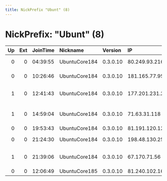 ```yaml
---
title: NickPrefix "Ubunt" (8)
---
```


# NickPrefix: "Ubunt" (8)

|   Up |   Ext | JoinTime   | Nickname      | Version   | IP              | AS                                       | CC   |   ORp |   Dirp | OS    | Contact   |   eFamMembers |
|-----:|------:|:-----------|:--------------|:----------|:----------------|:-----------------------------------------|:-----|------:|-------:|:------|:----------|--------------:|
|    0 |     0 | 04:39:55   | UbuntuCore184 | 0.3.0.10  | 80.249.93.216   | Business Network Ltd                     | by   | 38475 |      0 | Linux | None      |             1 |
|    0 |     0 | 10:26:46   | UbuntuCore184 | 0.3.0.10  | 181.165.77.95   | CABLEVISION S.A.                         | ar   | 35455 |      0 | Linux | None      |             1 |
|    1 |     0 | 12:41:43   | UbuntuCore184 | 0.3.0.10  | 177.201.231.209 | Brasil Telecom S/A - Filial Distrito Fed | br   | 38215 |      0 | Linux | None      |             1 |
|    1 |     0 | 14:59:04   | UbuntuCore184 | 0.3.0.10  | 71.63.31.118    | Comcast Cable Communications, LLC        | us   | 44881 |      0 | Linux | None      |             1 |
|    0 |     0 | 19:53:43   | UbuntuCore184 | 0.3.0.10  | 81.191.120.126  | Broadnet AS                              | no   | 33343 |      0 | Linux | None      |             1 |
|    0 |     0 | 21:24:30   | UbuntuCore184 | 0.3.0.10  | 198.48.130.25   | TekSavvy Solutions, Inc.                 | ca   | 33093 |      0 | Linux | None      |             1 |
|    1 |     0 | 21:39:06   | UbuntuCore184 | 0.3.0.10  | 67.170.71.56    | Comcast Cable Communications, LLC        | us   | 34567 |      0 | Linux | None      |             1 |
|    0 |     0 | 12:06:49   | UbuntuCore185 | 0.3.0.10  | 81.240.102.160  | Proximus NV                              | be   | 44463 |      0 | Linux | None      |             1 |
